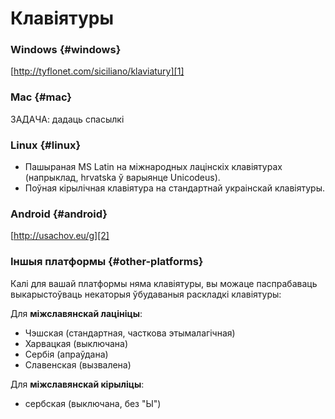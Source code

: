 

# Клавіятуры

### Windows \{#windows}

[http://tyflonet.com/siciliano/klaviatury][1]

### Mac \{#mac}

ЗАДАЧА: дадаць спасылкі

### Linux \{#linux}

- Пашыраная MS Latin на міжнародных лацінскіх клавіятурах (напрыклад, hrvatska ў варыянце Unicodeus).
- Поўная кірылічная клавіятура на стандартнай украінскай клавіятуры.

### Android \{#android}

[http://usachov.eu/g][2]

### Іншыя платформы \{#other-platforms}

Калі для вашай платформы няма клавіятуры, вы можаце паспрабаваць выкарыстоўваць некаторыя ўбудаваныя раскладкі клавіятуры:

Для **міжславянскай лацініцы**:

- Чэшская (стандартная, часткова этымалагічная)
- Харвацкая (выключана)
- Сербія (апраўдана)
- Славенская (вызвалена)

Для **міжславянскай кірыліцы**:

- сербская (выключана, без "Ы")

[1]: http://tyflonet.com/siciliano/klaviatury

[2]: http://usachov.eu/g

